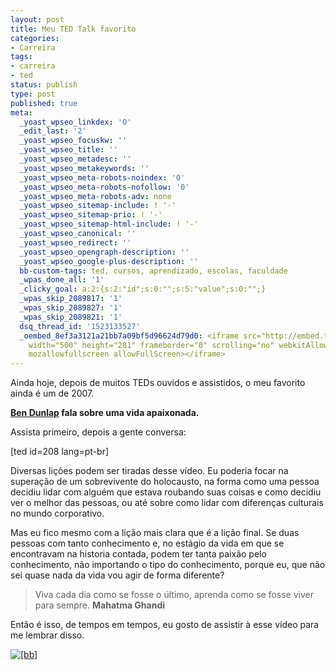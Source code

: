 ```yaml
---
layout: post
title: Meu TED Talk favorito
categories:
- Carreira
tags:
- carreira
- ted
status: publish
type: post
published: true
meta:
  _yoast_wpseo_linkdex: '0'
  _edit_last: '2'
  _yoast_wpseo_focuskw: ''
  _yoast_wpseo_title: ''
  _yoast_wpseo_metadesc: ''
  _yoast_wpseo_metakeywords: ''
  _yoast_wpseo_meta-robots-noindex: '0'
  _yoast_wpseo_meta-robots-nofollow: '0'
  _yoast_wpseo_meta-robots-adv: none
  _yoast_wpseo_sitemap-include: ! '-'
  _yoast_wpseo_sitemap-prio: ! '-'
  _yoast_wpseo_sitemap-html-include: ! '-'
  _yoast_wpseo_canonical: ''
  _yoast_wpseo_redirect: ''
  _yoast_wpseo_opengraph-description: ''
  _yoast_wpseo_google-plus-description: ''
  bb-custom-tags: ted, cursos, aprendizado, escolas, faculdade
  _wpas_done_all: '1'
  _clicky_goal: a:2:{s:2:"id";s:0:"";s:5:"value";s:0:"";}
  _wpas_skip_2089817: '1'
  _wpas_skip_2089827: '1'
  _wpas_skip_2089821: '1'
  dsq_thread_id: '1523133527'
  _oembed_8ef3a3121a21bb7a09bf5d96624d79d0: <iframe src="http://embed.ted.com/talks/lang/pt-br/ben_dunlap_talks_about_a_passionate_life.html"
    width="500" height="281" frameborder="0" scrolling="no" webkitAllowFullScreen
    mozallowfullscreen allowFullScreen></iframe>
---
```

Ainda hoje, depois de muitos TEDs ouvidos e assistidos, o meu favorito ainda é um de 2007.

<strong><a href="http://vintem.me/12Hzg5h" target="_blank">Ben Dunlap</a> fala sobre uma vida apaixonada.</strong>

Assista primeiro, depois a gente conversa:

[ted id=208 lang=pt-br]

Diversas lições podem ser tiradas desse vídeo. Eu poderia focar na superação de um sobrevivente do holocausto, na forma como uma pessoa decidiu lidar com alguém que estava roubando suas coisas e como decidiu ver o melhor das pessoas, ou até sobre como lidar com diferenças culturais no mundo corporativo.

Mas eu fico mesmo com a lição mais clara que é a lição final. Se duas pessoas com tanto conhecimento e, no estágio da vida em que se encontravam na historia contada, podem ter tanta paixão pelo conhecimento, não importando o tipo do conhecimento, porque eu, que não sei quase nada da vida vou agir de forma diferente?
<blockquote>Viva cada dia como se fosse o último, aprenda como se fosse viver para sempre.
<strong>Mahatma Ghandi</strong></blockquote>
Então é isso, de tempos em tempos, eu gosto de assistir à esse vídeo para me lembrar disso.

<a class="bbli" href="http://sledge.boo-box.com/list/page/XyMjX2Jhcl8jI190YWdnaW5nLXRvb2wtd3BfIyNfMTYzMzEwMg==-52"><img class="bbic" alt="[bb]" src="http://boo-box.com/bbli" /></a>
